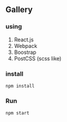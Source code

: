 ## Gallery

### using
1. React.js
2. Webpack
3. Boostrap
4. PostCSS (scss like)

### install
```
npm install
```

### Run
```
npm start
```
